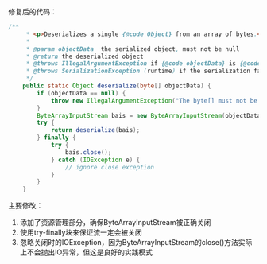 修复后的代码：

```java
/**
     * <p>Deserializes a single {@code Object} from an array of bytes.</p>
     *
     * @param objectData  the serialized object, must not be null
     * @return the deserialized object
     * @throws IllegalArgumentException if {@code objectData} is {@code null}
     * @throws SerializationException (runtime) if the serialization fails
     */
    public static Object deserialize(byte[] objectData) {
        if (objectData == null) {
            throw new IllegalArgumentException("The byte[] must not be null");
        }
        ByteArrayInputStream bais = new ByteArrayInputStream(objectData);
        try {
            return deserialize(bais);
        } finally {
            try {
                bais.close();
            } catch (IOException e) {
                // ignore close exception
            }
        }
    }
```

主要修改：
1. 添加了资源管理部分，确保ByteArrayInputStream被正确关闭
2. 使用try-finally块来保证流一定会被关闭
3. 忽略关闭时的IOException，因为ByteArrayInputStream的close()方法实际上不会抛出IO异常，但这是良好的实践模式